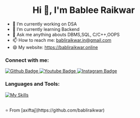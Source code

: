  <h1 align="center">Hi 👋, I'm Bablee Raikwar</h1>

- 🔭 I’m currently working on DSA
- 🌱 I’m currently learning Backend
- 💬 Ask me anything abouts DBMS,SQL, C/C++,OOPS
- 📫 How to reach me: babliraikwar.in@gmail.com
- 😄 My website: https://babliraikwar.online  
### Connect with me:
<div id="badges">
  <a href="https://github.com/babliraikwar">
    <img src="https://img.shields.io/badge/Github-white?style=for-the-badge&logo=Github&logoColor=black" alt="Github Badge"/>
  </a>
  <a href="https://www.youtube.com/channel/babliraikwar890">
    <img src="https://img.shields.io/badge/YouTube-red?style=for-the-badge&logo=youtube&logoColor=white" alt="Youtube Badge"/>
  </a>
   <a href="https://www.instagram.com/Engineergirl2023">
    <img src="https://img.shields.io/badge/Instagram-purple?style=for-the-badge&logo=instagram&logoColor=white" alt="Instagram Badge"/>
  </a>

   
</div>

### Languages and Tools:
[![My Skills](https://skillicons.dev/icons?i=c,cpp,html,css,js,figma,bootsrap)](https://skillicons.dev)


<br>
⭐️ From [axiftaj](https://github.com/babliraikwar)
